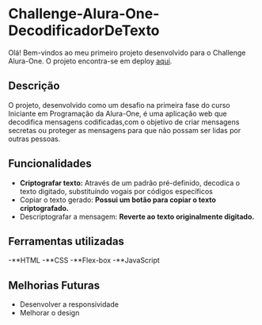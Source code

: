 # Challenge-Alura-One-DecodificadorDeTexto
Olá! Bem-vindos ao meu primeiro projeto desenvolvido para o Challenge Alura-One. 
O projeto encontra-se em deploy [aqui](https://challenge-alura-one-decodificador-de-texto.vercel.app/).

## Descrição
O projeto, desenvolvido como um desafio na primeira fase do curso Iniciante em Programação da Alura-One, é uma aplicação web que decodifica mensagens codificadas,com o objetivo de criar mensagens secretas ou proteger as mensagens para que não possam ser lidas por outras pessoas. 

## Funcionalidades
- **Criptografar texto:** Através de um padrão pré-definido, decodica o texto digitado, substituíndo  vogais por códigos específicos
- Copiar o texto gerado: **Possui um botão para copiar o texto criptografado.**
- Descriptografar a mensagem: **Reverte ao texto originalmente digitado.**

## Ferramentas utilizadas
-**HTML
-**CSS
-**Flex-box
-**JavaScript

## Melhorias Futuras
- Desenvolver a responsividade
- Melhorar o design
